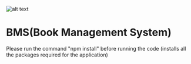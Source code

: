 ![alt text](https://miro.medium.com/max/800/1*cQAZ2YrXqmmrsKMFM4-oMw.jpeg "NodeExercise")

# BMS(Book Management System) 

Please run the command "npm install" before running the code 
(installs all the packages required for the application)
